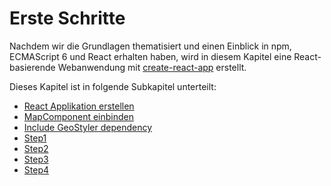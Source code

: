 # Erste Schritte

Nachdem wir die Grundlagen thematisiert und einen Einblick in npm, ECMAScript 6 und React
erhalten haben, wird in diesem Kapitel eine React-basierende Webanwendung mit 
[create-react-app](https://github.com/facebook/create-react-app) erstellt. 

Dieses Kapitel ist in folgende Subkapitel unterteilt:


  * [React Applikation erstellen](first-steps/create-react-app.md)
  * [MapComponent einbinden](first-steps/webpack-hotreload.md)
  * [Include GeoStyler dependency](first-steps/basispakete.md)
  * [Step1](first-steps/stepOne.md)
  * [Step2](first-steps/stepTwo.md)
  * [Step3](first-steps/stepThree.md)
  * [Step4](first-steps/stepFour.md)